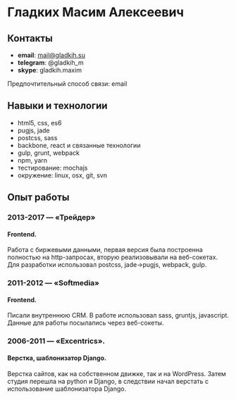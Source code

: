 # Гладких Масим Алексеевич

## Контакты
- **email**: mail@gladkih.su
- **telegram**: @gladkih_m
- **skype**: gladkih.maxim

Предпочтительный способ связи: email

## Навыки и технологии
- html5, css, es6
- pugjs, jade
- postcss, sass
- backbone, react и связанные технологии
- gulp, grunt, webpack
- npm, yarn
- тестирование: mochajs
- окружение: linux, osx, git, svn


## Опыт работы

### 2013-2017 — «Трейдер»
#### Frontend. 
Работа с биржевыми данными, первая версия была построенна полностью на http-запросах, вторую реализовывали на веб-сокетах. Для разработки использовал postcss, jade→pugjs, webpack, gulp. 

### 2011-2012 — «Softmedia»
#### Frontend. 
Писали внутреннюю CRM. В работе использовал sass, gruntjs, javascript. Данные для работы посылались через веб-сокеты.

### 2006-2011 — «Excentrics». 
#### Верстка, шаблонизатор Django. 
Верстка сайтов, как на собственном движке, так и на WordPress. Затем студия перешла на python и Django, в следствии начал верстать с использование шаблонизатора Django.

